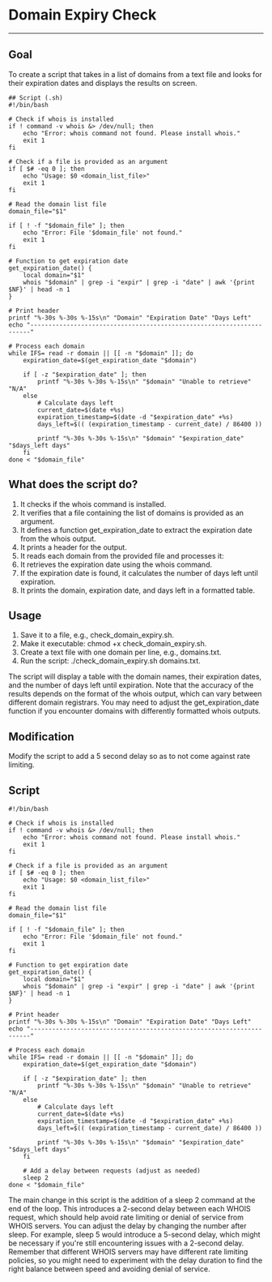# Domain Expiry Check

***


## Goal
To create a script that takes in a list of domains from a text file and looks for their expiration dates and displays the results on screen.

```
## Script (.sh)
#!/bin/bash

# Check if whois is installed
if ! command -v whois &> /dev/null; then
    echo "Error: whois command not found. Please install whois."
    exit 1
fi

# Check if a file is provided as an argument
if [ $# -eq 0 ]; then
    echo "Usage: $0 <domain_list_file>"
    exit 1
fi

# Read the domain list file
domain_file="$1"

if [ ! -f "$domain_file" ]; then
    echo "Error: File '$domain_file' not found."
    exit 1
fi

# Function to get expiration date
get_expiration_date() {
    local domain="$1"
    whois "$domain" | grep -i "expir" | grep -i "date" | awk '{print $NF}' | head -n 1
}

# Print header
printf "%-30s %-30s %-15s\n" "Domain" "Expiration Date" "Days Left"
echo "----------------------------------------------------------------------"

# Process each domain
while IFS= read -r domain || [[ -n "$domain" ]]; do
    expiration_date=$(get_expiration_date "$domain")
    
    if [ -z "$expiration_date" ]; then
        printf "%-30s %-30s %-15s\n" "$domain" "Unable to retrieve" "N/A"
    else
        # Calculate days left
        current_date=$(date +%s)
        expiration_timestamp=$(date -d "$expiration_date" +%s)
        days_left=$(( (expiration_timestamp - current_date) / 86400 ))
        
        printf "%-30s %-30s %-15s\n" "$domain" "$expiration_date" "$days_left days"
    fi
done < "$domain_file"
```

## What does the script do?

1. It checks if the whois command is installed.
2. It verifies that a file containing the list of domains is provided as an argument.
3. It defines a function get_expiration_date to extract the expiration date from the whois output.
4. It prints a header for the output.
5. It reads each domain from the provided file and processes it:
6. It retrieves the expiration date using the whois command.
7. If the expiration date is found, it calculates the number of days left until expiration.
8. It prints the domain, expiration date, and days left in a formatted table.



## Usage

1. Save it to a file, e.g., check_domain_expiry.sh.
2. Make it executable: chmod +x check_domain_expiry.sh.
3. Create a text file with one domain per line, e.g., domains.txt.
4. Run the script: ./check_domain_expiry.sh domains.txt.

The script will display a table with the domain names, their expiration dates, and the number of days left until expiration. Note that the accuracy of the results depends on the format of the whois output, which can vary between different domain registrars. You may need to adjust the get_expiration_date function if you encounter domains with differently formatted whois outputs.



## Modification
Modify the script to add a 5 second delay so as to not come against rate limiting.

## Script
```
#!/bin/bash

# Check if whois is installed
if ! command -v whois &> /dev/null; then
    echo "Error: whois command not found. Please install whois."
    exit 1
fi

# Check if a file is provided as an argument
if [ $# -eq 0 ]; then
    echo "Usage: $0 <domain_list_file>"
    exit 1
fi

# Read the domain list file
domain_file="$1"

if [ ! -f "$domain_file" ]; then
    echo "Error: File '$domain_file' not found."
    exit 1
fi

# Function to get expiration date
get_expiration_date() {
    local domain="$1"
    whois "$domain" | grep -i "expir" | grep -i "date" | awk '{print $NF}' | head -n 1
}

# Print header
printf "%-30s %-30s %-15s\n" "Domain" "Expiration Date" "Days Left"
echo "----------------------------------------------------------------------"

# Process each domain
while IFS= read -r domain || [[ -n "$domain" ]]; do
    expiration_date=$(get_expiration_date "$domain")
    
    if [ -z "$expiration_date" ]; then
        printf "%-30s %-30s %-15s\n" "$domain" "Unable to retrieve" "N/A"
    else
        # Calculate days left
        current_date=$(date +%s)
        expiration_timestamp=$(date -d "$expiration_date" +%s)
        days_left=$(( (expiration_timestamp - current_date) / 86400 ))
        
        printf "%-30s %-30s %-15s\n" "$domain" "$expiration_date" "$days_left days"
    fi

    # Add a delay between requests (adjust as needed)
    sleep 2
done < "$domain_file"
```

The main change in this script is the addition of a sleep 2 command at the end of the loop. This introduces a 2-second delay between each WHOIS request, which should help avoid rate limiting or denial of service from WHOIS servers. You can adjust the delay by changing the number after sleep. For example, sleep 5 would introduce a 5-second delay, which might be necessary if you're still encountering issues with a 2-second delay. Remember that different WHOIS servers may have different rate limiting policies, so you might need to experiment with the delay duration to find the right balance between speed and avoiding denial of service.





